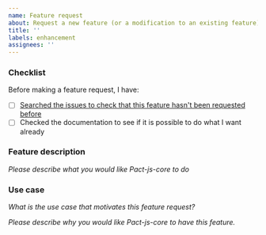 ```yaml
---
name: Feature request
about: Request a new feature (or a modification to an existing feature) for mocha-pact
title: ''
labels: enhancement
assignees: ''
---
```


<!-- _Thank you for making a feature request! We appreciate it very much. GitHub Issues are a big input into the priorities for Pact development_ -->

### Checklist

<!-- This checklist is optional, but studies show that people who have followed the checklist are really excellent people and we like them -->

Before making a feature request, I have:

- [ ] [Searched the issues to check that this feature hasn't been requested before](https://github.com/pact-foundation/pact-js-core/issues?q=is%3Aissue)
- [ ] Checked the documentation to see if it is possible to do what I want already

### Feature description

_Please describe what you would like Pact-js-core to do_

### Use case

_What is the use case that motivates this feature request?_

_Please describe *why* you would like Pact-js-core to have this feature._
